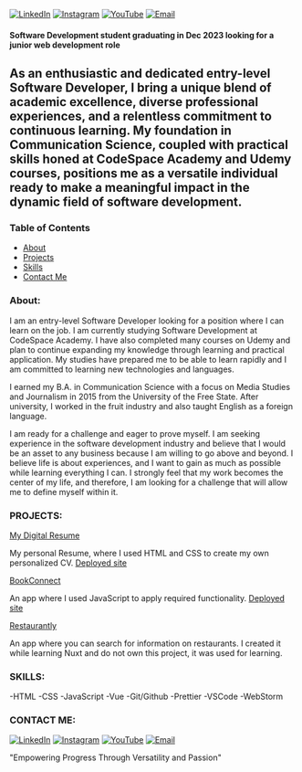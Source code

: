 [![LinkedIn](https://img.shields.io/badge/LinkedIn-0077B5?style=for-the-badge&logo=LinkedIn&logoColor=white)](https://www.linkedin.com/in/stefan-schutte-668578292/)
[![Instagram](https://img.shields.io/badge/Instagram-E4405F?style=for-the-badge&logo=instagram&logoColor=white)](https://www.instagram.com/stefan.schutte/)
[![YouTube](https://img.shields.io/badge/YouTube-FF0000?style=for-the-badge&logo=youtube&logoColor=white)](https://www.youtube.com/channel/UCPkJAECROt6Wqdns2yD4msw)
[![Email](https://img.shields.io/badge/Email-stefanschutte@icloud.com-blue?style=for-the-badge)](mailto:stefanschutte@icloud.com)
#### Software Development student graduating in Dec 2023 looking for a junior web development role

## **As an enthusiastic and dedicated entry-level Software Developer, I bring a unique blend of academic excellence, diverse professional experiences, and a relentless commitment to continuous learning. My foundation in Communication Science, coupled with practical skills honed at CodeSpace Academy and Udemy courses, positions me as a versatile individual ready to make a meaningful impact in the dynamic field of software development.**

### Table of Contents
- [About](#about)
- [Projects](#projects)
- [Skills](#skills)
- [Contact Me](#contact-me)

### About:

I am an entry-level Software Developer looking for a position where I can learn on the job. I am currently studying Software Development at CodeSpace Academy. I have also completed many courses on Udemy and plan to continue expanding my knowledge through learning and practical application. My studies have prepared me to be able to learn rapidly and I am committed to learning new technologies and languages.

I earned my B.A. in Communication Science with a focus on Media Studies and Journalism in 2015 from the University of the Free State. After university, I worked in the fruit industry and also taught English as a foreign language.

I am ready for a challenge and eager to prove myself. I am seeking experience in the software development industry and believe that I would be an asset to any business because I am willing to go above and beyond. I believe life is about experiences, and I want to gain as much as possible while learning everything I can. I strongly feel that my work becomes the center of my life, and therefore, I am looking for a challenge that will allow me to define myself within it.

### PROJECTS:

[My Digital Resume](https://github.com/StefanSchutte/STESCH302_FTO2308_GroupC_Stefan-Schutte_ITW_Final_Digital_Resume)

  My personal Resume, where I used HTML and CSS to create my own personalized CV.
  [Deployed site](https://stefanschutte-digital-resume.netlify.app/)

[BookConnect](https://github.com/StefanSchutte/STESCH302_FTO2308_GroupB2_Stefan_Schutte_IWACapstone)

  An app where I used JavaScript to apply required functionality.
  [Deployed site](https://bookconnect-app-js.netlify.app/)
  
[Restaurantly](https://github.com/StefanSchutte/Restaurant_Info_App)

  An app where you can search for information on restaurants. I created it while learning Nuxt and do not own this project, it was used for learning.

### SKILLS:

-HTML
-CSS
-JavaScript
-Vue
-Git/Github
-Prettier
-VSCode
-WebStorm


### CONTACT ME:
[![LinkedIn](https://img.shields.io/badge/LinkedIn-0077B5?style=for-the-badge&logo=LinkedIn&logoColor=white)](https://www.linkedin.com/in/stefan-schutte-668578292/)
[![Instagram](https://img.shields.io/badge/Instagram-E4405F?style=for-the-badge&logo=instagram&logoColor=white)](https://www.instagram.com/stefan.schutte/)
[![YouTube](https://img.shields.io/badge/YouTube-FF0000?style=for-the-badge&logo=youtube&logoColor=white)](https://www.youtube.com/channel/UCPkJAECROt6Wqdns2yD4msw)
[![Email](https://img.shields.io/badge/Email-stefanschutte@icloud.com-blue?style=for-the-badge)](mailto:stefanschutte@icloud.com)

"Empowering Progress Through Versatility and Passion"
